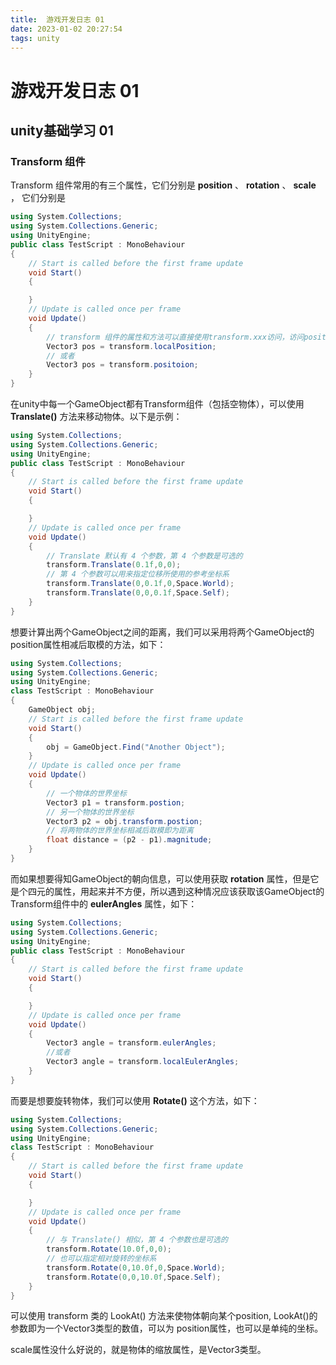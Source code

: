```yaml
---
title:  游戏开发日志 01
date: 2023-01-02 20:27:54
tags: unity
---
```


# 游戏开发日志 01
## unity基础学习 01

### Transform 组件

Transform 组件常用的有三个属性，它们分别是 **position** 、 **rotation** 、 **scale** ， 它们分别是

```csharp
using System.Collections;
using System.Collections.Generic;
using UnityEngine;
public class TestScript : MonoBehaviour
{
    // Start is called before the first frame update
    void Start()
    {

    }
    // Update is called once per frame
    void Update()
    {
        // transform 组件的属性和方法可以直接使用transform.xxx访问，访问position属性的代码如下：
        Vector3 pos = transform.localPosition;
        // 或者
        Vector3 pos = transform.positoion;
    }
}
```
在unity中每一个GameObject都有Transform组件（包括空物体），可以使用 **Translate()** 方法来移动物体。以下是示例：
```csharp
using System.Collections;
using System.Collections.Generic;
using UnityEngine;
public class TestScript : MonoBehaviour
{
    // Start is called before the first frame update
    void Start()
    {

    }
    // Update is called once per frame
    void Update()
    {
        // Translate 默认有 4 个参数，第 4 个参数是可选的
        transform.Translate(0.1f,0,0);
        // 第 4 个参数可以用来指定位移所使用的参考坐标系
        transform.Translate(0,0.1f,0,Space.World);
        transform.Translate(0,0,0.1f,Space.Self);
    }
}
```
想要计算出两个GameObject之间的距离，我们可以采用将两个GameObject的position属性相减后取模的方法，如下：
```csharp
using System.Collections;
using System.Collections.Generic;
using UnityEngine;
class TestScript : MonoBehaviour
{
    GameObject obj;
    // Start is called before the first frame update
    void Start()
    {
        obj = GameObject.Find("Another Object");
    }
    // Update is called once per frame
    void Update()
    {
        // 一个物体的世界坐标
        Vector3 p1 = transform.postion;
        // 另一个物体的世界坐标
        Vector3 p2 = obj.transform.postion;
        // 将两物体的世界坐标相减后取模即为距离
        float distance = (p2 - p1).magnitude;
    }
}
```
而如果想要得知GameObject的朝向信息，可以使用获取 **rotation** 属性，但是它是个四元的属性，用起来并不方便，所以遇到这种情况应该获取该GameObject的Transform组件中的 **eulerAngles** 属性，如下：
```csharp
using System.Collections;
using System.Collections.Generic;
using UnityEngine;
public class TestScript : MonoBehaviour
{
    // Start is called before the first frame update
    void Start()
    {

    }
    // Update is called once per frame
    void Update()
    {
        Vector3 angle = transform.eulerAngles;
        //或者
        Vector3 angle = transform.localEulerAngles;
    }
}
```
而要是想要旋转物体，我们可以使用 **Rotate()** 这个方法，如下：
```csharp
using System.Collections;
using System.Collections.Generic;
using UnityEngine;
class TestScript : MonoBehaviour
{
    // Start is called before the first frame update
    void Start()
    {

    }
    // Update is called once per frame
    void Update()
    {
        // 与 Translate() 相似，第 4 个参数也是可选的
        transform.Rotate(10.0f,0,0);
        // 也可以指定相对旋转的坐标系
        transform.Rotate(0,10.0f,0,Space.World);
        transform.Rotate(0,0,10.0f,Space.Self);
    }
}
```
可以使用 transform 类的 LookAt() 方法来使物体朝向某个position, LookAt()的参数即为一个Vector3类型的数值，可以为 position属性，也可以是单纯的坐标。

scale属性没什么好说的，就是物体的缩放属性，是Vector3类型。